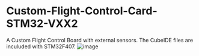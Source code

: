 # Custom-Flight-Control-Card-STM32-VXX2
A Custom Flight Control Board with external sensors. The CubeIDE files are inculuded with STM32F407.
![image](https://user-images.githubusercontent.com/70060259/175699281-6dd1cb09-4ffc-446b-90dd-fe09c6f17aae.png)
